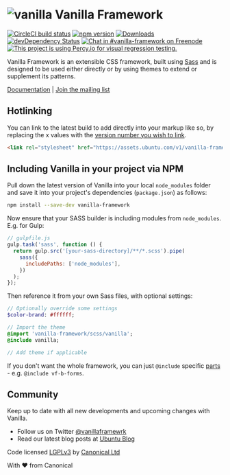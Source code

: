 # ![vanilla](https://assets.ubuntu.com/v1/70041419-vanilla-framework.png?w=35 'Vanilla') Vanilla Framework

[![CircleCI build status](https://circleci.com/gh/canonical-web-and-design/vanilla-framework.svg?style=shield)](https://circleci.com/gh/canonical-web-and-design/vanilla-framework)
[![npm version](https://badge.fury.io/js/vanilla-framework.svg)](http://badge.fury.io/js/vanilla-framework)
[![Downloads](http://img.shields.io/npm/dm/vanilla-framework.svg)](https://www.npmjs.com/package/vanilla-framework)
[![devDependency Status](https://david-dm.org/canonical-web-and-design/vanilla-framework/dev-status.svg)](https://david-dm.org/canonical-web-and-design/vanilla-framework#info=devDependencies)
[![Chat in #vanilla-framework on Freenode](https://img.shields.io/badge/chat-%23vanilla--framework-blue.svg)](http://webchat.freenode.net/?channels=vanilla-framework)
[![This project is using Percy.io for visual regression testing.](https://percy.io/static/images/percy-badge.svg)](https://percy.io)

Vanilla Framework is an extensible CSS framework, built using [Sass](http://sass-lang.com/) and is designed to be used either directly or by using themes to extend or supplement its patterns.

[Documentation](https://vanillaframework.io/docs) |
[Join the mailing list](http://canonical.us3.list-manage2.com/subscribe?u=56dac47c206ba0f58ec25f314&id=36f7d8394e)

## Hotlinking

You can link to the latest build to add directly into your markup like so, by replacing the x values with the [version number you wish to link](https://github.com/canonical-web-and-design/vanilla-framework/releases).

```html
<link rel="stylesheet" href="https://assets.ubuntu.com/v1/vanilla-framework-version-x.x.x.min.css" />
```

## Including Vanilla in your project via NPM

Pull down the latest version of Vanilla into your local `node_modules` folder
and save it into your project's dependencies (`package.json`) as follows:

```bash
npm install --save-dev vanilla-framework
```

Now ensure that your SASS builder is including modules from `node_modules`. E.g. for Gulp:

```javascript
// gulpfile.js
gulp.task('sass', function () {
  return gulp.src('[your-sass-directory]/**/*.scss').pipe(
    sass({
      includePaths: ['node_modules'],
    })
  );
});
```

Then reference it from your own Sass files, with optional settings:

```sass
// Optionally override some settings
$color-brand: #ffffff;

// Import the theme
@import 'vanilla-framework/scss/vanilla';
@include vanilla;

// Add theme if applicable
```

If you don't want the whole framework, you can just `@include` specific [parts](scss) - e.g. `@include vf-b-forms`.

## Community

Keep up to date with all new developments and upcoming changes with Vanilla.

- Follow us on Twitter [@vanillaframewrk](https://twitter.com/vanillaframewrk)
- Read our latest blog posts at [Ubuntu Blog](https://blog.ubuntu.com/topics/design)

Code licensed [LGPLv3](http://opensource.org/licenses/lgpl-3.0.html) by [Canonical Ltd](http://www.canonical.com/)

With ♥ from Canonical
